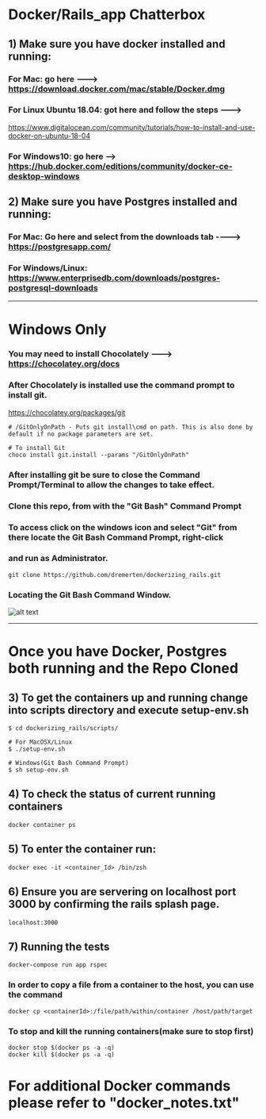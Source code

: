 # Docker/Rails_app Chatterbox


## 1) Make sure you have docker installed and running: 

### For Mac: go here ---> https://download.docker.com/mac/stable/Docker.dmg

### For Linux Ubuntu 18.04: got here and follow the steps ---> 
https://www.digitalocean.com/community/tutorials/how-to-install-and-use-docker-on-ubuntu-18-04

### For Windows10: go here --> https://hub.docker.com/editions/community/docker-ce-desktop-windows

## 2) Make sure you have Postgres installed and running:

### For Mac: Go here and select from the downloads tab ----> https://postgresapp.com/

### For Windows/Linux: https://www.enterprisedb.com/downloads/postgres-postgresql-downloads

*************************************************************************************************************

# Windows Only
### You may need to install Chocolately ---> https://chocolatey.org/docs

### After Chocolately is installed use the command prompt to install git.
https://chocolatey.org/packages/git

```# MUST RUN CMD AS ADMINISTRATOR
# /GitOnlyOnPath - Puts git install\cmd on path. This is also done by default if no package parameters are set.

# To install Git
choco install git.install --params "/GitOnlyOnPath"
```

### After installing git be sure to close the Command Prompt/Terminal to allow the changes to take effect.

 ### Clone this repo, from with the "Git Bash" Command Prompt
   ### To access click on the windows icon and select "Git" from there locate the Git Bash Command Prompt, right-click
   ### and run as Administrator.
```
git clone https://github.com/dremerten/dockerizing_rails.git
```


### Locating the Git Bash Command Window.
![alt text](https://i.stack.imgur.com/soecn.png)

****************************************************************************************************************

# Once you have Docker, Postgres both running and the Repo Cloned

## 3) To get the containers up and running change into scripts directory and execute setup-env.sh
```
$ cd dockerizing_rails/scripts/

# For MacOSX/Linux
$ ./setup-env.sh

# Windows(Git Bash Command Prompt)
$ sh setup-env.sh
```
## 4) To check the status of current running containers
```
docker container ps
```
## 5) To enter the container run:
```
docker exec -it <container_Id> /bin/zsh
```
## 6) Ensure you are servering on localhost port 3000 by confirming the rails splash page.
```localhost:3000```

## 7) Running the tests
```
docker-compose run app rspec
```
### In order to copy a file from a container to the host, you can use the command
```
docker cp <containerId>:/file/path/within/container /host/path/target
```

### To stop and kill the running containers(make sure to stop first)
```
docker stop $(docker ps -a -q)
docker kill $(docker ps -a -q)
```


# For additional Docker commands please refer to "docker_notes.txt"

